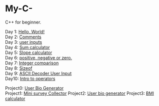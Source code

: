 # My-C-
C++ for beginner.

Day 1: [Hello, World!](day1.cpp)  
Day 2: [Comments](Day2.cpp)  
Day 3: [user inputs](Day3.cpp)  
Day 4: [Sum calculator](Day4.cpp)  
Day 5: [Slope calculator](Day5.cpp)  
Day 6: [positive, negative or zero.](Day6.cpp)  
Day 7: [Integer comparison](Day7.cpp)  
Day 8: [Sizeof](Day8.cpp)  
Day 9: [ASCII Decoder User Input](Day.cpp)  
Day10: [Intro to operators](Day10.cpp)

Project0: [User Bio Generator](Project0.cpp)  
Project1: [Mini survey Collector](Project1.cpp)
Project2: [User bio generator](Project2.cpp)
Project3: [BMI calculator](Project3.cpp)
